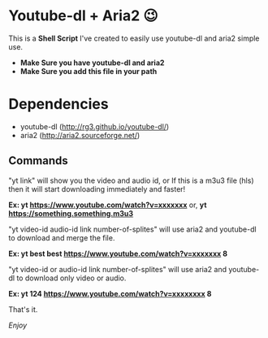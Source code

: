# Youtube-dl + Aria2 😉

This is a **Shell Script** I've created to easily use youtube-dl and aria2 simple use.

- **Make Sure you have youtube-dl and aria2**
- **Make Sure you add this file in your path**

Dependencies
============
 * youtube-dl (http://rg3.github.io/youtube-dl/)
 * aria2 (http://aria2.sourceforge.net/)

## Commands

"yt link" will show you the video and audio id, or If this is a m3u3 file (hls) then it will start downloading immediately and faster!
 
 **Ex: yt https://www.youtube.com/watch?v=xxxxxxx** or,
	**yt https://something.something.m3u3**

"yt video-id audio-id link number-of-splites" will use aria2 and youtube-dl to download and merge the file.

 **Ex: yt best best https://www.youtube.com/watch?v=xxxxxxx 8**

"yt video-id or audio-id link number-of-splites" will use aria2 and youtube-dl to download only video or audio.

 **Ex: yt 124 https://www.youtube.com/watch?v=xxxxxxxx 8**

That's it.

*_Enjoy_*
